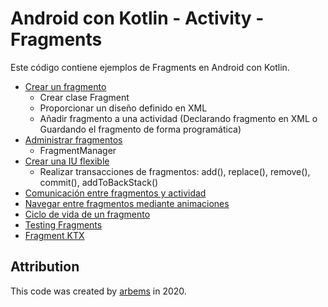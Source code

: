 # Android con Kotlin - Activity - Fragments

Este código contiene ejemplos de Fragments en Android con Kotlin.

- [Crear un fragmento](https://github.com/arbems/Android-with-Kotlin-Activity/tree/master/activity-(fragments)/create-a-fragment)
    - Crear clase Fragment
    - Proporcionar un diseño definido en XML
    - Añadir fragmento a una actividad (Declarando fragmento en XML o Guardando el fragmento de forma programática)
- [Administrar fragmentos](https://github.com/arbems/Android-with-Kotlin-Activity/tree/master/activity-(fragments)/admin-fragments)
    - FragmentManager
- [Crear una IU flexible](https://github.com/arbems/Android-with-Kotlin-Activity/tree/master/activity-(fragments)/create-a-flexible-ui)
    - Realizar transacciones de fragmentos: add(), replace(), remove(), commit(), addToBackStack()
- [Comunicación entre fragmentos y actividad](https://github.com/arbems/Android-with-Kotlin-Activity/tree/master/activity-(fragments)/communication-between-fragments)
- [Navegar entre fragmentos mediante animaciones](https://github.com/arbems/Android-with-Kotlin-Activity/tree/master/activity-(fragments)/animations-fragment)
- [Ciclo de vida de un fragmento](https://github.com/arbems/Android-with-Kotlin-Activity/tree/master/activity-(fragments)/fragments-lifecycle)
- [Testing Fragments](https://github.com/arbems/Android-with-Kotlin-Activity/tree/master/activity-(fragments)/testing)
- [Fragment KTX](https://developer.android.com/kotlin/ktx#fragment)

## Attribution

This code was created by [arbems](https://github.com/arbems) in 2020.
